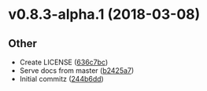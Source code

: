 # v0.8.3-alpha.1 (2018-03-08) #

## Other ##

- Create LICENSE
 ([636c7bc](./636c7bc))
- Serve docs from master
 ([b2425a7](./b2425a7))
- Initial commitz
 ([244b6dd](./244b6dd))


